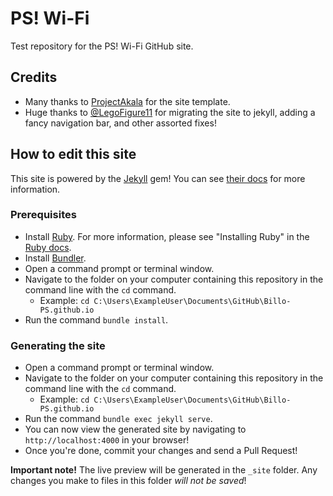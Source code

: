 # PS! Wi-Fi
Test repository for the PS! Wi-Fi GitHub site.

## Credits

- Many thanks to [ProjectAkala](https://projectakala.github.io/pact/) for the site template.
- Huge thanks to [@LegoFigure11](https://github.com/LegoFigure11) for migrating the site to jekyll, adding a fancy navigation bar, and other assorted fixes!

## How to edit this site

This site is powered by the [Jekyll](https://jekyllrb.com/) gem! You can see [their docs](https://jekyllrb.com/docs/) for more information. 

### Prerequisites
- Install [Ruby](https://www.ruby-lang.org/en/). For more information, please see "Installing Ruby" in the [Ruby docs](https://www.ruby-lang.org/en/documentation/installation/).
- Install [Bundler](https://bundler.io/).
- Open a command prompt or terminal window.
- Navigate to the folder on your computer containing this repository in the command line with the `cd` command.
    - Example: `cd C:\Users\ExampleUser\Documents\GitHub\Billo-PS.github.io`
- Run the command `bundle install`.

### Generating the site
- Open a command prompt or terminal window.
- Navigate to the folder on your computer containing this repository in the command line with the `cd` command.
    - Example: `cd C:\Users\ExampleUser\Documents\GitHub\Billo-PS.github.io`
- Run the command `bundle exec jekyll serve`.
- You can now view the generated site by navigating to `http://localhost:4000` in your browser!
- Once you're done, commit your changes and send a Pull Request!

**Important note!**
The live preview will be generated in the `_site` folder. Any changes you make to files in this folder *will not be saved*!
